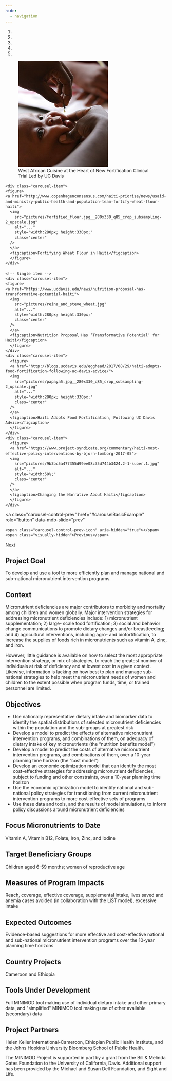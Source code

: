 ```yaml
---
hide:
  - navigation
---
```



<!-- Carousel wrapper -->
<div
  id="carouselBasicExample"
  class="carousel slide carousel-fade"
  data-mdb-ride="carousel"
>
  <!-- Indicators -->
  <ol class="carousel-indicators">
    <li data-mdb-target="#carouselBasicExample" data-mdb-slide-to="0" class="active"></li>
    <li data-mdb-target="#carouselBasicExample" data-mdb-slide-to="1"></li>
    <li data-mdb-target="#carouselBasicExample" data-mdb-slide-to="2"></li>
    <li data-mdb-target="#carouselBasicExample" data-mdb-slide-to="3"></li>
    <li data-mdb-target="#carouselBasicExample" data-mdb-slide-to="4"></li>

  </ol>

  <!-- Inner -->
  <div class="carousel-inner">
    <!-- Single item -->
    <div class="carousel-item active">
    <figure>
    <a href="https://research.ucdavis.edu/ghana-clinical-trial/">
      <img
        src="pictures/slider_hki_vitamin-a-supplementation-kenya.jpg__280x330_q85_crop_subsampling-2_upscale.jpg"
        alt="..."
        style="width:280px; height:330px;"
        class="center"
      />
      </a>
      <figcaption>West African Cuisine at the Heart of New Fortification Clinical Trial Led by UC Davis</figcaption>
    </figure>
    </div>

    <div class="carousel-item">
    <figure>
    <a href="http://www.copenhagenconsensus.com/haiti-priorise/news/usaid-and-ministry-public-health-and-population-team-fortify-wheat-flour-haiti">
      <img
        src="pictures/fortified_flour.jpg__280x330_q85_crop_subsampling-2_upscale.jpg"
        alt="..."
        style="width:280px; height:330px;"
        class="center"
      />
      </a>
      <figcaption>Fortifying Wheat Flour in Haiti</figcaption>
      </figure>
    </div>

    <!-- Single item -->
    <div class="carousel-item">
    <figure>
    <a href="https://www.ucdavis.edu/news/nutrition-proposal-has-transformative-potential-haiti">
      <img
        src="pictures/reina_and_steve_wheat.jpg"
        alt="..."
        style="width:280px; height:330px;"
        class="center"
      />
      </a>
      <figcaption>Nutrition Proposal Has ‘Transformative Potential’ for Haiti</figcaption>
      </figure>
    </div>
    <div class="carousel-item">
      <figure>
      <a href="http://blogs.ucdavis.edu/egghead/2017/08/29/haiti-adopts-food-fortification-following-uc-davis-advice/">
      <img
        src="pictures/papaya5.jpg__280x330_q85_crop_subsampling-2_upscale.jpg"
        alt="..."
        style="width:280px; height:330px;"
        class="center"
      />
      </a>
      <figcaption>Haiti Adopts Food Fortification, Following UC Davis Advice</figcaption>
      </figure>
    </div>
    <div class="carousel-item">
      <figure>
      <a href="https://www.project-syndicate.org/commentary/haiti-most-effective-policy-interventions-by-bjorn-lomborg-2017-05">
      <img
        src="pictures/9b3bc5a477355d99ee08c35d744b3424.2-1-super.1.jpg"
        alt="..."
        style="width:50%;"
        class="center"
      />
      </a>
      <figcaption>Changing the Narrative About Haiti</figcaption>
      </figure>
    </div>

  </div>
  <!-- Inner -->

  <!-- Controls -->
  <a
    class="carousel-control-prev"
    href="#carouselBasicExample"
    role="button"
    data-mdb-slide="prev"
  >
    <span class="carousel-control-prev-icon" aria-hidden="true"></span>
    <span class="visually-hidden">Previous</span>
  </a>
  <a
    class="carousel-control-next"
    href="#carouselBasicExample"
    role="button"
    data-mdb-slide="next"
  >
    <span class="carousel-control-next-icon" aria-hidden="true"></span>
    <span class="visually-hidden">Next</span>
  </a>
</div>
<!-- Carousel wrapper -->

## Project Goal

To develop and use a tool to more efficiently plan and manage national and sub-national micronutrient intervention programs. 

## Context

Micronutrient deficiencies are major contributors to morbidity and mortality among children and women globally. Major intervention strategies for addressing micronutrient deficiencies include: 1) micronutrient supplementation; 2) large- scale food fortification; 3) social and behavior change communications to promote dietary changes and/or breastfeeding; and 4) agricultural interventions, including agro- and biofortification, to increase the supplies of foods rich in micronutrients such as vitamin A, zinc, and iron.

However, little guidance is available on how to select the most appropriate intervention strategy, or mix of strategies, to reach the greatest number of individuals at risk of deficiency and at lowest cost in a given context. Likewise, information is lacking on how best to plan and manage sub-national strategies to help meet the micronutrient needs of women and children to the extent possible when program funds, time, or trained personnel are limited.

## Objectives

- Use nationally representative dietary intake and biomarker data to identify the spatial distributions of selected micronutrient deficiencies within the population and the sub-groups at greatest risk
- Develop a model to predict the effects of alternative micronutrient intervention programs, and combinations of them, on adequacy of dietary intake of key micronutrients (the “nutrition benefits model”)
- Develop a model to predict the costs of alternative micronutrient intervention programs, and combinations of them, over a 10-year planning time horizon (the “cost model”)
- Develop an economic optimization model that can identify the most cost-effective strategies for addressing micronutrient deficiencies, subject to funding and other constraints, over a 10-year planning time horizon
- Use the economic optimization model to identify national and sub-national policy strategies for transitioning from current micronutrient intervention programs to more cost-effective sets of programs
- Use these data and tools, and the results of model simulations, to inform policy discussions around micronutrient deficiencies  

## Focus Micronutrients to Date

Vitamin A, Vitamin B12, Folate, Iron, Zinc, and Iodine

## Target Beneficiary Groups

Children aged 6-59 months; women of reproductive age 

## Measures of Program Impacts

Reach, coverage, effective coverage, supplemental intake, lives saved and anemia cases avoided (in collaboration with the LiST model), excessive intake

## Expected Outcomes

Evidence-based suggestions for more effective and cost-effective national and sub-national micronutrient intervention programs over the 10-year planning time horizons

## Country Projects

Cameroon and Ethiopia

## Tools Under Development

Full MINIMOD tool making use of individual dietary intake and other primary data, and "simplified" MINIMOD tool making use of other available (secondary) data

## Project Partners 

Helen Keller International-Cameroon, Ethiopian Public Health Institute, and the Johns Hopkins University Bloomberg School of Public Health.

The MINIMOD Project is supported in part by a grant from the Bill & Melinda Gates Foundation to the University of California, Davis. Additional support has been provided by the Michael and Susan Dell Foundation, and Sight and Life. 